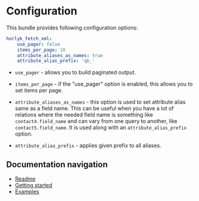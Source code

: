 Configuration
============

This bundle provides following configuration options:
```yaml
horlyk_fetch_xml:
    use_pager: false
    items_per_page: 10
    attribute_aliases_as_names: true
    attribute_alias_prefix: 'qb_'
```

* ```use_pager``` - allows you to build paginated output.

* ```items_per_page``` - if the "use_pager" option is enabled, this allows you to set items per page.

* ```attribute_aliases_as_names``` - this option is used to set attribute alias same as a field name.
This can be useful when you have a lot of relations where the needed field name is something like 
`contact4.field_name` and can vary from one query to another, like `contact5.field_name`. It is used
 along with an `attribute_alias_prefix` option.

* ```attribute_alias_prefix``` - applies given prefix to all aliases.

Documentation navigation
-------------

* [Readme](/src/README.md)
* [Getting started](/src/Resources/doc/index.md)
* [Examples](/src/Resources/doc/examples.md)
